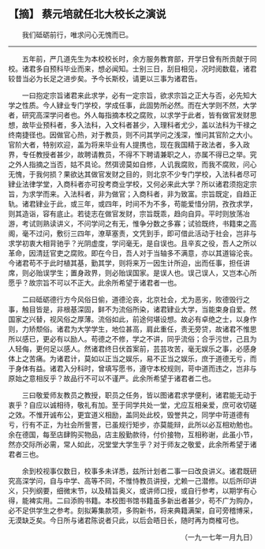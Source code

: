 ## 【摘】 蔡元培就任北大校长之演说

　　我们砥砺前行，唯求问心无愧而已。

---

　　五年前，严几道先生为本校校长时，余方服务教育部，开学日曾有所贡献于同校。诸君多自预科毕业而来，想必闻知。士别三日，刮目相见，况时阅数载，诸君较昔当必为长足之进步矣。予今长斯校，请更以三事为诸君告。

　　一曰抱定宗旨诸君来此求学，必有一定宗旨，欲求宗旨之正大与否，必先知大学之性质。今人肄业专门学校，学成任事，此固势所必然。而在大学则不然，大学者，研究高深学问者也。外人每指摘本校之腐败，以求学于此者，皆有做官发财思想，故毕业预科者，多入法科，入文科者甚少，入理科者尤少，盖以法科为干禄之终南捷径也。因做官心热，对于教员，则不问其学问之浅深，惟问其官阶之大小。官阶大者，特别欢迎，盖为将来毕业有人提携也，现在我国精于政法者，多入政界，专任教授者甚少，故聘请教员，不得不下聘请兼职之人，亦属不得已之举。究之外人指摘之当否，姑不具论。然弭谤莫如自修，人讥我腐败，而我不腐败，问心无愧，于我何损？果欲达其做官发财之目的，则北京不少专门学校，入法科者尽可肄业法律学堂，入商科者亦可投考商业学校，又何必来此大学？所以诸君须抱定宗旨，为求学而来。入法科者，非为做官；入商科者，非为致富。宗旨既定，自趋正轨。诸君肄业于此，或三年，或四年，时间不为不多，苟能爱惜分阴，孜孜求学，则其造诣，容有底止。若徒志在做官发财，宗旨既乖，趋向自异。平时则放荡冶游，考试则熟读讲义，不问学问之有无，惟争分数之多寡；试验既终，书籍束之高阁，毫不过问，敷衍三四年，潦草塞责，文凭到手，即可借此活动于社会，岂非与求学初衷大相背驰乎？光阴虚度，学问毫无，是自误也。且辛亥之役，吾人之所以革命，因清廷官吏之腐败。即在今日，吾人对于当轴多不满意，亦以其道镕沦丧。今诸君苟不于此时植其基，勤其学，则将来万一因生计所迫，出而任事，担任讲席，则必贻误学生；置身政界，则必贻误国家。是误人也。误己误人，又岂本心所愿乎？故宗旨不可以不正大。此余所希望于诸君者一也。

　　二曰砥砺德行方今风俗日偷，道德沦丧，北京社会，尤为恶劣，败德毁行之事，触目皆是，非根基深固，鲜不为流俗所染，诸君肄业大学，当能束身自爱。然国家之兴替，视风俗之厚薄。流俗如此，前途何堪设想。故必有卓绝之士，以身作则，力矫颓俗。诸君为大学学生，地位甚高，肩此重任，责无旁贷，故诸君不惟思所以感已，更必有以励人。苟德之不修，学之不讲，同乎流俗；合乎污世，己且为人轻侮，更何足以感人。然诸君终日伏首案前，芸芸攻苦，毫无娱乐之事，必感身体上之苦痛。为诸君计，莫如以正当之娱乐，易不正当之娱乐，庶于道德无亏，而于身体有益。诸君入分科时，曾填写愿书，遵守本校规则，苛中道而违之，岂非与原始之意相反乎？故品行不可以不谨严。此余所希望于诸君者二也。

　　三曰敬爱师友教员之教授，职员之任务，皆以图诸君求学便利，诸君能无动于衷乎？自应以诚相待，敬礼有加。至于同学共处一堂，尤应互相亲爱，庶可收切磋之效。不惟开诚布公，更宜道义相励，盖同处此校，毁誉共之，同学中苛道德有亏，行有不正，为社会所訾詈，已虽规行矩步，亦莫能辩，此所以必互相劝勉也。余在德国，每至店肆购买物品，店主殷勤款待，付价接物，互相称谢，此虽小节，然亦交际所必需，常人如此，况堂堂大学生乎？对于师友之敬爱，此余所希望于诸君者三也。

　　余到校视事仅数日，校事多未详悉，兹所计划者二事一曰改良讲义。诸君既研究高深学问，自与中学、高等不同，不惟恃教员讲授，尤赖一己潜修。以后所印讲义，只列纲要，细微末节，以及精旨奥义，或讲师口授，或自行参考，以期学有心得，能裨实用。二曰添购书籍。本校图书馆书籍虽多新出者甚少，苟不广为购办，必不足供学生之参考。刻拟筹集款项，多购新书，将来典籍满架，自可旁稽博采，无漠缺乏矣。今日所与诸君陈说者只此，以后会晤日长，随时再为商榷可也。

<p align="right">（一九一七年一月九日）</p>